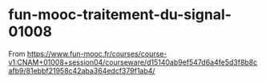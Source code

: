 # fun-mooc-traitement-du-signal-01008
From https://www.fun-mooc.fr/courses/course-v1:CNAM+01008+session04/courseware/d15140ab9ef547d6a4fe5d3f8b8cafb9/81ebbf21958c42aba364edcf379f1ab4/
